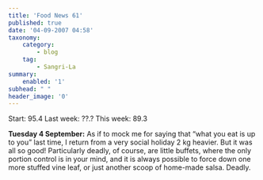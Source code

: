 ```yaml
---
title: 'Food News 61'
published: true
date: '04-09-2007 04:58'
taxonomy:
    category:
        - blog
    tag:
        - Sangri-La
summary:
    enabled: '1'
subhead: " "
header_image: '0'
---
```


Start: 95.4 Last week: ??.? This week: 89.3

**Tuesday 4 September:** As if to mock me for saying that “what you eat is up to you” last time, I return from a very social holiday 2 kg heavier. But it was all so good! Particularly deadly, of course, are little buffets, where the only portion control is in your mind, and it is always possible to force down one more stuffed vine leaf, or just another scoop of home-made salsa. Deadly.
